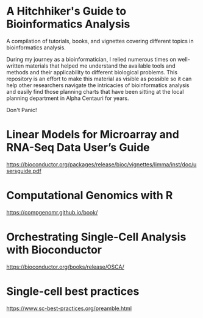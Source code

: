# A Hitchhiker's Guide to Bioinformatics Analysis
A compilation of tutorials, books, and vignettes covering different topics in bioinformatics analysis.

During my journey as a bioinformatician, I relied numerous times on well-written 
materials that helped me understand the available tools and methods and their 
applicability to different biological problems. This repository is an effort to make 
this material as visible as possible so it can help other researchers navigate 
the intricacies of bioinformatics analysis and easily find those planning charts 
that have been sitting at the local planning department in Alpha Centauri for years.

Don't Panic!

# Linear Models for Microarray and RNA-Seq Data User’s Guide
https://bioconductor.org/packages/release/bioc/vignettes/limma/inst/doc/usersguide.pdf

# Computational Genomics with R
https://compgenomr.github.io/book/

# Orchestrating Single-Cell Analysis with Bioconductor
https://bioconductor.org/books/release/OSCA/

# Single-cell best practices
https://www.sc-best-practices.org/preamble.html

